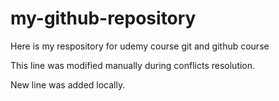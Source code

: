 # my-github-repository

Here is my respository for udemy course git and github course

This line was modified manually during conflicts resolution.

New line was added locally.
